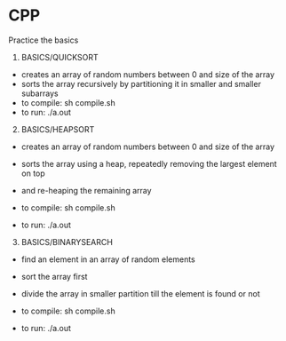 CPP
===

Practice the basics


1) BASICS/QUICKSORT
- creates an array of random numbers between 0 and size of the array 
- sorts the array recursively by partitioning it in smaller and smaller subarrays 
- to compile: sh compile.sh
- to run: ./a.out <size of array> 

2) BASICS/HEAPSORT
- creates an array of random numbers between 0 and size of the array
- sorts the array using a heap, repeatedly removing the largest element on top 
- and re-heaping the remaining array

- to compile: sh compile.sh 
- to run: ./a.out <size of array> 

3) BASICS/BINARYSEARCH 
- find an element in an array of random elements
- sort the array first 
- divide the array in smaller partition till the element is found or not

- to compile:  sh compile.sh
- to run: ./a.out <size of array> <element to find>
